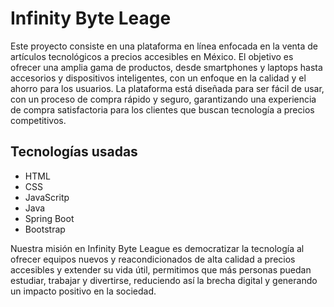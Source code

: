 
# Infinity Byte Leage

Este proyecto consiste en una plataforma en línea enfocada en la venta de artículos tecnológicos a precios accesibles en México. El objetivo es ofrecer una amplia gama de productos, desde smartphones y laptops hasta accesorios y dispositivos inteligentes, con un enfoque en la calidad y el ahorro para los usuarios. La plataforma está diseñada para ser fácil de usar, con un proceso de compra rápido y seguro, garantizando una experiencia de compra satisfactoria para los clientes que buscan tecnología a precios competitivos.

## Tecnologías usadas
- HTML
- CSS
- JavaScritp
- Java 
- Spring Boot
- Bootstrap

Nuestra misión en Infinity Byte League es democratizar la tecnología al ofrecer equipos nuevos y reacondicionados de alta calidad a precios accesibles y extender su vida útil, permitimos que más personas puedan estudiar, trabajar y divertirse, reduciendo así la brecha digital y generando un impacto positivo en la sociedad.
